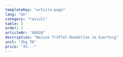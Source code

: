 ```yaml
---
templateKey: "article-page"
lang: "de"
category: "ravioli"
table: 3
order: 3
articleNr: "40010"
description: "Weisse Trüffel-Rondellen im Eierteig"
unit: "2kg TK"
price: "35.--"
---
```

